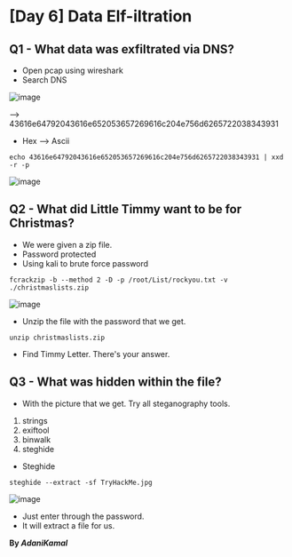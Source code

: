 # [Day 6] Data Elf-iltration

## Q1 - What data was exfiltrated via DNS?

* Open pcap using wireshark
* Search DNS

![image](https://user-images.githubusercontent.com/44063862/83958382-9b7cbb80-a8a3-11ea-9076-4682d4f873a6.png)

--> 43616e64792043616e652053657269616c204e756d6265722038343931

* Hex --> Ascii

```
echo 43616e64792043616e652053657269616c204e756d6265722038343931 | xxd -r -p
```

![image](https://user-images.githubusercontent.com/44063862/83958414-fa423500-a8a3-11ea-9752-63df514a3432.png)

## Q2 - What did Little Timmy want to be for Christmas?

* We were given a zip file.
* Password protected
* Using kali to brute force password

```
fcrackzip -b --method 2 -D -p /root/List/rockyou.txt -v ./christmaslists.zip
```

![image](https://user-images.githubusercontent.com/44063862/83958451-6e7cd880-a8a4-11ea-9e51-05a3ecf658be.png)

* Unzip the file with the password that we get.

```
unzip christmaslists.zip
```

* Find Timmy Letter. There's your answer.

## Q3 - 	What was hidden within the file?

* With the picture that we get. Try all steganography tools.

1) strings
2) exiftool
3) binwalk
4) steghide

* Steghide

```
steghide --extract -sf TryHackMe.jpg
```

![image](https://user-images.githubusercontent.com/44063862/83958516-5a85a680-a8a5-11ea-833a-d8fe1feb2c01.png)

* Just enter through the password.
* It will extract a file for us. 

**By _AdaniKamal_**
